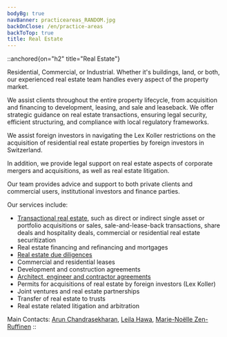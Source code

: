 ```yaml
---
bodyBg: true
navBanner: practiceareas_RANDOM.jpg
backOnClose: /en/practice-areas
backToTop: true
title: Real Estate
---
```


::anchored{on="h2" title="Real Estate"}

Residential, Commercial, or Industrial. Whether it's buildings, land, or both, our experienced real estate team handles every aspect of the property market.


We assist clients throughout the entire property lifecycle, from acquisition and financing to development, leasing, and sale and leaseback. We offer strategic guidance on real estate transactions, ensuring legal security, efficient structuring, and compliance with local regulatory frameworks.

We assist foreign investors in navigating the Lex Koller restrictions on the acquisition of residential real estate properties by foreign investors in Switzerland.

In addition, we provide legal support on real estate aspects of corporate mergers and acquisitions, as well as real estate litigation.

Our team provides advice and support to both private clients and commercial users, institutional investors and finance parties.

Our services include:
- [Transactional real estate](/en/practice-areas/ma-private-equity-venture-capital), such as direct or indirect single asset or portfolio acquisitions or sales, sale-and-lease-back transactions, share deals and hospitality deals, commercial or residential real estate securitization
- Real estate financing and refinancing and mortgages
- [Real estate due diligences](/en/practice-areas/ma-private-equity-venture-capital)
- Commercial and residential leases
- Development and construction agreements
- [Architect, engineer and contractor agreements](/en/practice-areas/commercial-contracts)
- Permits for acquisitions of real estate by foreign investors (Lex Koller)
- Joint ventures and real estate partnerships
- Transfer of real estate to trusts
- Real estate related litigation and arbitration

Main Contacts: [Arun Chandrasekharan](/en/team/ac), [Leila Hawa](/en/team/lh), [Marie-Noëlle Zen-Ruffinen](/en/team/mnz)
::
